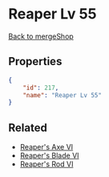 # Reaper Lv 55

<no description available>

[Back to mergeShop](../merge-shops.md)

## Properties

```json
{
    "id": 217,
    "name": "Reaper Lv 55"
}
```

## Related

- [Reaper's Axe VI](../items/12808-reaper-s-axe-vi.md)
- [Reaper's Blade VI](../items/12812-reaper-s-blade-vi.md)
- [Reaper's Rod VI](../items/12816-reaper-s-rod-vi.md)

